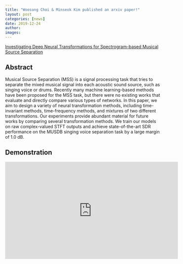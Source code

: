 ```yaml
---
title: "Woosung Choi & Minseok Kim published an arxiv paper!"
layout: post
categories: [news]
date: 2019-12-24
author:
images:
---
```


[Investigating Deep Neural Transformations for Spectrogram-based Musical Source Separation](https://arxiv.org/abs/1912.02591)

## Abstract

Musical Source Separation (MSS) is a signal processing task that tries to separate the mixed musical signal into each acoustic sound source, such as singing voice or drums. Recently many machine learning-based methods have been proposed for the MSS task, but there were no existing works that evaluate and directly compare various types of networks. In this paper, we aim to design a variety of neural transformation methods, including time-invariant methods, time-frequency methods, and mixtures of two different transformations. Our experiments provide abundant material for future works by comparing several transformation methods. We train our models on raw complex-valued STFT outputs and achieve state-of-the-art SDR performance on the MUSDB singing voice separation task by a large margin of 1.0 dB.

## Demonstration

<iframe width="560" height="315" src="https://www.youtube.com/embed/DuOvWpckoVE" frameborder="0" allow="accelerometer; autoplay; encrypted-media; gyroscope; picture-in-picture" allowfullscreen></iframe>
